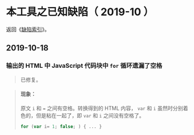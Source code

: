 <link rel="stylesheet" href="../../node_modules/@wulechuan/css-stylus-markdown-themes/源代码/发布的源代码/文章排版与配色方案集/层叠样式表/wulechuan-styles-for-html-via-markdown--vscode.default.min.css">


# 本工具之已知缺陷（ 2019-10 ）

返回《[缺陷索引](./索引.md)》。

## 2019-10-18

### 输出的 HTML 中 JavaScript 代码块中 `for` 循环遗漏了空格

> 已修复。

> #### 现象：
>
> 原文 `i` 和 `=` 之间有空格。转换得到的 HTML 内容， `var` 和 `i` 虽然时分别着色的，但是粘在一起了，即 `var` 和 `i` 之间没有空格了。
>
> ```js
> for (var i= 1; false; ) { ... }
> ```
